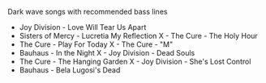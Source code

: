 Dark wave songs with recommended bass lines

- Joy Division - Love Will Tear Us Apart
- Sisters of Mercy - Lucretia My Reflection
X - The Cure - The Holy Hour
- The Cure - Play For Today
X - The Cure - "M"
- Bauhaus - In the Night
X - Joy Division - Dead Souls
- The Cure - The Hanging Garden
X - Joy Division - She's Lost Control
- Bauhaus - Bela Lugosi's Dead

